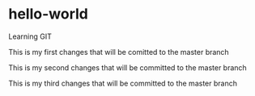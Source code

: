 # hello-world
Learning GIT

This is my first changes that will be comitted to the master branch

This is my second changes that will be committed to the master branch

This is my third changes that will be committed to the master branch
